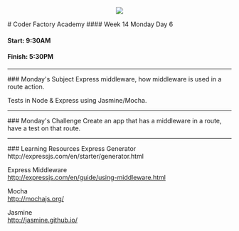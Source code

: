 <p align="center"><img src="https://github.com/coder-factory-academy/cf-guidline-css/blob/master/CFA.png"></p>
# Coder Factory Academy
#### Week 14 Monday Day 6

#### Start: 9:30AM
#### Finish: 5:30PM
<hr>
### Monday's Subject
Express middleware, how middleware is used in a route action.

Tests in Node & Express using Jasmine/Mocha.

<hr>
### Monday's Challenge
Create an app that has a middleware in a route, have a test on that route.

<hr>
### Learning Resources
Express Generator <br>
http://expressjs.com/en/starter/generator.html

Express Middleware <br>
http://expressjs.com/en/guide/using-middleware.html

Mocha <br>
http://mochajs.org/

Jasmine <br>
http://jasmine.github.io/
